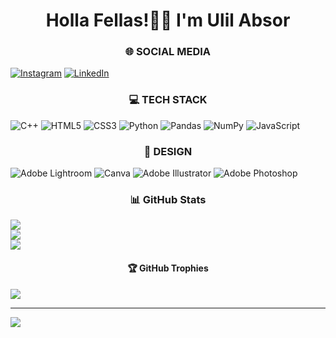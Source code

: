 <h1 align="center" class="heading-element" dir="auto">Holla Fellas!🙌🏻 I'm Ulil Absor</h1>
 
<h3 align="center" class="heading-element" dir="auto">🌐 SOCIAL MEDIA</h3>

[![Instagram](https://img.shields.io/badge/Instagram-%23E4405F.svg?logo=Instagram&logoColor=white)](https://instagram.com/ulilabzr_) [![LinkedIn](https://img.shields.io/badge/LinkedIn-%230077B5.svg?logo=linkedin&logoColor=white)](https://www.linkedin.com/in/ulilabzr/) 

<h3 align="center" class="heading-element" dir="auto">💻 TECH STACK</h3>

![C++](https://img.shields.io/badge/c++-%2300599C.svg?style=for-the-badge&logo=c%2B%2B&logoColor=white) ![HTML5](https://img.shields.io/badge/html5-%23E34F26.svg?style=for-the-badge&logo=html5&logoColor=white) ![CSS3](https://img.shields.io/badge/css3-%231572B6.svg?style=for-the-badge&logo=css3&logoColor=white) ![Python](https://img.shields.io/badge/python-3670A0?style=for-the-badge&logo=python&logoColor=ffdd54)  ![Pandas](https://img.shields.io/badge/pandas-%23150458.svg?style=for-the-badge&logo=pandas&logoColor=white) ![NumPy](https://img.shields.io/badge/numpy-%23013243.svg?style=for-the-badge&logo=numpy&logoColor=white) ![JavaScript](https://img.shields.io/badge/javascript-%23323330.svg?style=for-the-badge&logo=javascript&logoColor=%23F7DF1E)

<h3 align="center" class="heading-element" dir="auto">🎨 DESIGN</h3>

![Adobe Lightroom](https://img.shields.io/badge/Adobe%20Lightroom-31A8FF.svg?style=for-the-badge&logo=Adobe%20Lightroom&logoColor=white) ![Canva](https://img.shields.io/badge/Canva-%2300C4CC.svg?style=for-the-badge&logo=Canva&logoColor=white) ![Adobe Illustrator](https://img.shields.io/badge/adobe%20illustrator-%23FF9A00.svg?style=for-the-badge&logo=adobe%20illustrator&logoColor=white)  ![Adobe Photoshop](https://img.shields.io/badge/adobe%20photoshop-%2331A8FF.svg?style=for-the-badge&logo=adobe%20photoshop&logoColor=white)

<h3 align="center" class="heading-element" dir="auto">📊 GitHub Stats</h3>

![](https://github-readme-stats.vercel.app/api?username=ulilabzr&theme=darcula&hide_border=false&include_all_commits=false&count_private=false)<br/>
![](https://github-readme-streak-stats.herokuapp.com/?user=ulilabzr&theme=darcula&hide_border=false)<br/>
![](https://github-readme-stats.vercel.app/api/top-langs/?username=ulilabzr&theme=darcula&hide_border=false&include_all_commits=false&count_private=false&layout=compact)

<h4 align="center" class="heading-element" dir="auto">🏆 GitHub Trophies</h4>

![](https://github-profile-trophy.vercel.app/?username=ulilabzr&theme=chalk&no-frame=false&no-bg=false&margin-w=4)

---
[![](https://visitcount.itsvg.in/api?id=ulilabzr&icon=5&color=2)](https://visitcount.itsvg.in)

<!-- Proudly created with GPRM ( https://gprm.itsvg.in ) -->
